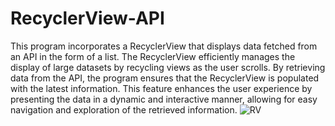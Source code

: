 # RecyclerView-API
This program incorporates a RecyclerView that displays data fetched from an API in the form of a list.
The RecyclerView efficiently manages the display of large datasets by recycling views as the user scrolls.
By retrieving data from the API, the program ensures that the RecyclerView is populated with the latest information. 
This feature enhances the user experience by presenting the data in a dynamic and interactive manner, allowing for easy navigation and exploration of the retrieved information.
![RV](https://github.com/Nouragami7/RecyclerView-API/assets/91218516/aec1df57-e23a-42d4-a563-f71a95a77fe3)
